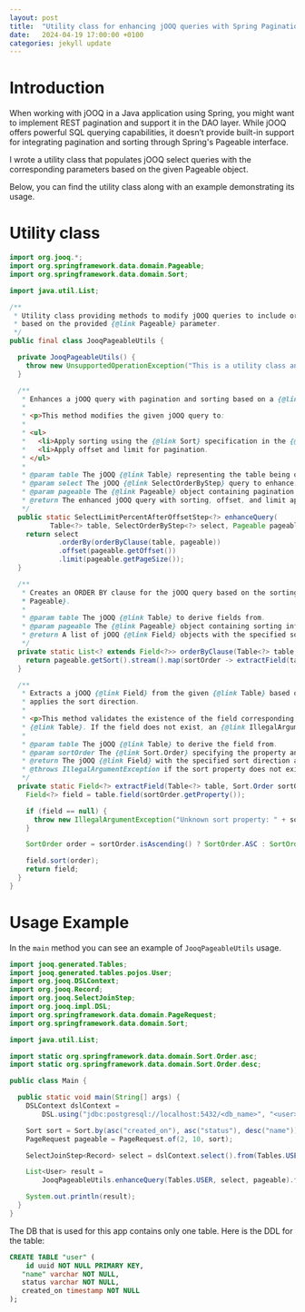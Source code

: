 ```yaml
---
layout: post
title:  "Utility class for enhancing jOOQ queries with Spring Pagination"
date:   2024-04-19 17:00:00 +0100
categories: jekyll update
---
```

# Introduction
When working with jOOQ in a Java application using Spring, you might want to implement REST pagination and support 
it in the DAO layer. While jOOQ offers powerful SQL querying capabilities, it doesn’t provide built-in 
support for integrating pagination and sorting through Spring's Pageable interface.

I wrote a utility class that populates jOOQ select queries with the corresponding parameters based on the 
given Pageable object.

Below, you can find the utility class along with an example demonstrating its usage.

# Utility class
```java
import org.jooq.*;
import org.springframework.data.domain.Pageable;
import org.springframework.data.domain.Sort;

import java.util.List;

/**
 * Utility class providing methods to modify jOOQ queries to include ordering, offset, and limit
 * based on the provided {@link Pageable} parameter.
 */
public final class JooqPageableUtils {

  private JooqPageableUtils() {
    throw new UnsupportedOperationException("This is a utility class and cannot be instantiated");
  }

  /**
   * Enhances a jOOQ query with pagination and sorting based on a {@link Pageable} parameter.
   *
   * <p>This method modifies the given jOOQ query to:
   *
   * <ul>
   *   <li>Apply sorting using the {@link Sort} specification in the {@link Pageable}.
   *   <li>Apply offset and limit for pagination.
   * </ul>
   *
   * @param table The jOOQ {@link Table} representing the table being queried.
   * @param select The jOOQ {@link SelectOrderByStep} query to enhance.
   * @param pageable The {@link Pageable} object containing pagination and sorting information.
   * @return The enhanced jOOQ query with sorting, offset, and limit applied.
   */
  public static SelectLimitPercentAfterOffsetStep<?> enhanceQuery(
          Table<?> table, SelectOrderByStep<?> select, Pageable pageable) {
    return select
            .orderBy(orderByClause(table, pageable))
            .offset(pageable.getOffset())
            .limit(pageable.getPageSize());
  }

  /**
   * Creates an ORDER BY clause for the jOOQ query based on the sorting information from {@link
   * Pageable}.
   *
   * @param table The jOOQ {@link Table} to derive fields from.
   * @param pageable The {@link Pageable} object containing sorting information.
   * @return A list of jOOQ {@link Field} objects with the specified sort directions.
   */
  private static List<? extends Field<?>> orderByClause(Table<?> table, Pageable pageable) {
    return pageable.getSort().stream().map(sortOrder -> extractField(table, sortOrder)).toList();
  }

  /**
   * Extracts a jOOQ {@link Field} from the given {@link Table} based on the sorting property and
   * applies the sort direction.
   *
   * <p>This method validates the existence of the field corresponding to the sort property in the
   * {@link Table}. If the field does not exist, an {@link IllegalArgumentException} is thrown.
   *
   * @param table The jOOQ {@link Table} to derive the field from.
   * @param sortOrder The {@link Sort.Order} specifying the property and direction for sorting.
   * @return The jOOQ {@link Field} with the specified sort direction applied.
   * @throws IllegalArgumentException if the sort property does not exist in the {@link Table}.
   */
  private static Field<?> extractField(Table<?> table, Sort.Order sortOrder) {
    Field<?> field = table.field(sortOrder.getProperty());

    if (field == null) {
      throw new IllegalArgumentException("Unknown sort property: " + sortOrder.getProperty());
    }

    SortOrder order = sortOrder.isAscending() ? SortOrder.ASC : SortOrder.DESC;

    field.sort(order);
    return field;
  }
}

```
# Usage Example
In the `main` method you can see an example of `JooqPageableUtils` usage.

```java
import jooq.generated.Tables;
import jooq.generated.tables.pojos.User;
import org.jooq.DSLContext;
import org.jooq.Record;
import org.jooq.SelectJoinStep;
import org.jooq.impl.DSL;
import org.springframework.data.domain.PageRequest;
import org.springframework.data.domain.Sort;

import java.util.List;

import static org.springframework.data.domain.Sort.Order.asc;
import static org.springframework.data.domain.Sort.Order.desc;

public class Main {

  public static void main(String[] args) {
    DSLContext dslContext =
        DSL.using("jdbc:postgresql://localhost:5432/<db_name>", "<user>", "<password>");

    Sort sort = Sort.by(asc("created_on"), asc("status"), desc("name"));
    PageRequest pageable = PageRequest.of(2, 10, sort);

    SelectJoinStep<Record> select = dslContext.select().from(Tables.USER);

    List<User> result =
        JooqPageableUtils.enhanceQuery(Tables.USER, select, pageable).fetchInto(User.class);

    System.out.println(result);
  }
}
```

The DB that is used for this app contains only one table. Here is the DDL for the table:

```sql
CREATE TABLE "user" (
    id uuid NOT NULL PRIMARY KEY,
   "name" varchar NOT NULL,
   status varchar NOT NULL,
   created_on timestamp NOT NULL
);
```
